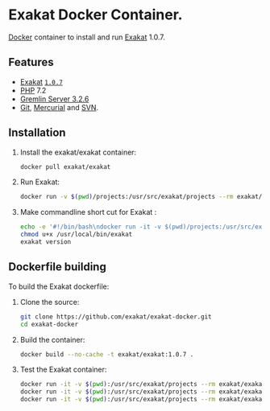 # Exakat Docker Container.

[Docker](https://www.docker.com) container to install and run [Exakat](https://www.exakat.io/) 1.0.7.

## Features

* [Exakat](https://www.exakat.io/) [`1.0.7`](https://github.com/exakat/exakat.git)
* [PHP](https://php.net) 7.2
* [Gremlin Server 3.2.6](http://tinkerpop.apache.org/)
* [Git](https://git-scm.com/), [Mercurial](https://www.mercurial-scm.org/) and [SVN](https://subversion.apache.org/).

## Installation

1. Install the exakat/exakat container:

    ```sh
    docker pull exakat/exakat
    ```

2. Run Exakat:

    ```sh
    docker run -v $(pwd)/projects:/usr/src/exakat/projects --rm exakat/exakat run
    ```

3. Make commandline short cut for Exakat :

    ``` sh
    echo -e '#!/bin/bash\ndocker run -it -v $(pwd)/projects:/usr/src/exakat/projects --rm --name my-exakat exakat/exakat "$@"' > /usr/local/bin/exakat
    chmod u+x /usr/local/bin/exakat
    exakat version
    ```

## Dockerfile building

To build the Exakat dockerfile:

1. Clone the source:

    ```sh
    git clone https://github.com/exakat/exakat-docker.git
    cd exakat-docker
    ```

1. Build the container:

    ```sh
    docker build --no-cache -t exakat/exakat:1.0.7 .
    ```

1. Test the Exakat container:

    ```sh
    docker run -it -v $(pwd):/usr/src/exakat/projects --rm exakat/exakat doctor
    docker run -it -v $(pwd):/usr/src/exakat/projects --rm exakat/exakat init -p nlptools -R https://github.com/atrilla/nlptools.git -v
    docker run -it -v $(pwd):/usr/src/exakat/projects --rm exakat/exakat project -v -p nlptools
    ```
